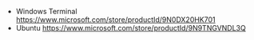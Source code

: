 - Windows Terminal https://www.microsoft.com/store/productId/9N0DX20HK701
- Ubuntu https://www.microsoft.com/store/productId/9N9TNGVNDL3Q
